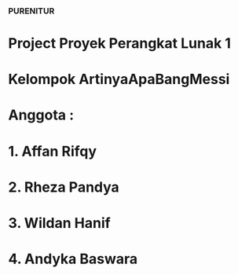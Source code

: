 ### PURENITUR

# Project Proyek Perangkat Lunak 1
# Kelompok ArtinyaApaBangMessi

# Anggota :
#    1. Affan Rifqy
#    2. Rheza Pandya
#    3. Wildan Hanif
#    4. Andyka Baswara